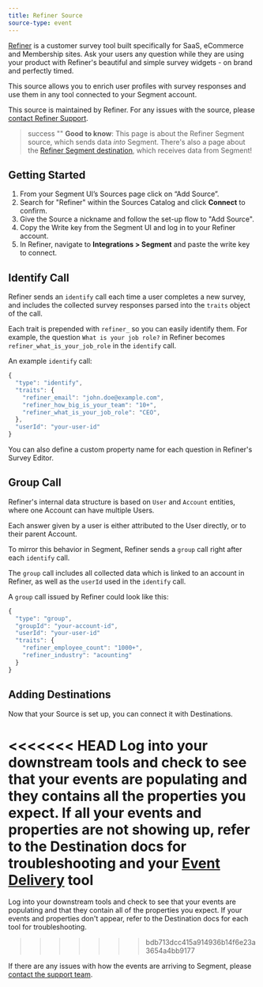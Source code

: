 ```yaml
---
title: Refiner Source
source-type: event
---
```


[Refiner](https://refiner.io/?utm_source=segmentio&utm_medium=docs&utm_campaign=partners) is a customer survey tool built specifically for SaaS, eCommerce and Membership sites. Ask your users any question while they are using your product with Refiner's beautiful and simple survey widgets - on brand and perfectly timed.

This source allows you to enrich user profiles with survey responses and use them in any tool connected to your Segment account.

This source is maintained by Refiner. For any issues with the source, please [contact Refiner Support](mailto:contact@refiner.io).

> success ""
> **Good to know**: This page is about the Refiner Segment source, which sends data _into_ Segment. There's also a page about the [Refiner Segment destination](https://segment.com/docs/connections/destinations/catalog/refiner/), which receives data from Segment!

## Getting Started

1. From your Segment UI’s Sources page click on “Add Source”.
2. Search for "Refiner" within the Sources Catalog and click **Connect** to confirm.
3. Give the Source a nickname and follow the set-up flow to "Add Source".
4. Copy the Write key from the Segment UI and log in to your Refiner account.
5. In Refiner, navigate to **Integrations >  Segment** and paste the write key to connect.

## Identify Call

Refiner sends an `identify` call each time a user completes a new survey, and includes the collected survey responses parsed into the `traits` object of the call.

Each trait is prepended with `refiner_` so you can easily identify them. For example, the question `What is your job role?` in Refiner becomes `refiner_what_is_your_job_role` in the `identify` call.

An example `identify` call:

```js
{
  "type": "identify",
  "traits": {
    "refiner_email": "john.doe@example.com",
    "refiner_how_big_is_your_team": "10+",
    "refiner_what_is_your_job_role": "CEO",
  },
  "userId": "your-user-id"
}
```

You can also define a custom property name for each question in Refiner's Survey Editor.

## Group Call

Refiner's internal data structure is based on `User` and `Account` entities, where one Account can have multiple Users.

Each answer given by a user is either attributed to the User directly, or to their parent Account.

To mirror this behavior in Segment, Refiner sends a `group` call right after each `identify` call.

The `group` call includes all collected data which is linked to an account in Refiner, as well as the `userId` used in the `identify` call.

A `group` call issued by Refiner could look like this:

```js
{
  "type": "group",
  "groupId": "your-account-id",
  "userId": "your-user-id"
  "traits": {
    "refiner_employee_count": "1000+",
    "refiner_industry": "acounting"
  }
}
```

## Adding Destinations

Now that your Source is set up, you can connect it with Destinations.

<<<<<<< HEAD
Log into your downstream tools and check to see that your events are populating and they contains all the properties you expect. If all your events and properties are not showing up, refer to the Destination docs for troubleshooting and your [Event Delivery](https://segment.com/docs/connections/event-delivery/) tool
=======
Log into your downstream tools and check to see that your events are populating and that they contain all of the properties you expect. If your events and properties don't appear, refer to the Destination docs for each tool for troubleshooting.
>>>>>>> bdb713dcc415a914936b14f6e23a3654a4bb9177

If there are any issues with how the events are arriving to Segment, please [contact the support team](mailto:contact@refiner.io).

